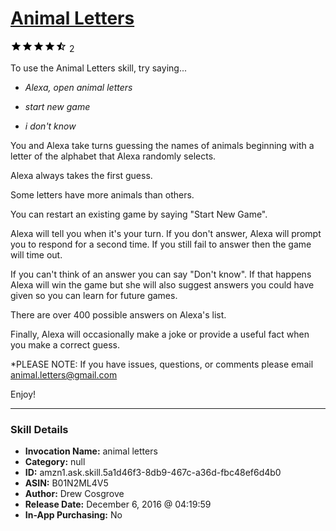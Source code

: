 # [Animal Letters](http://alexa.amazon.com/#skills/amzn1.ask.skill.5a1d46f3-8db9-467c-a36d-fbc48ef6d4b0)
![4.5 stars](../../images/ic_star_black_18dp_1x.png)![4.5 stars](../../images/ic_star_black_18dp_1x.png)![4.5 stars](../../images/ic_star_black_18dp_1x.png)![4.5 stars](../../images/ic_star_black_18dp_1x.png)![4.5 stars](../../images/ic_star_half_black_18dp_1x.png) 2

To use the Animal Letters skill, try saying...

* *Alexa, open animal letters*

* *start new game*

* *i don't know*

You and Alexa take turns guessing the names of animals beginning with a letter of the alphabet that Alexa randomly selects.

Alexa always takes the first guess.

Some letters have more animals than others.

You can restart an existing game by saying "Start New Game".

Alexa will tell you when it's your turn. If you don't answer, Alexa will prompt you to respond for a second time. If you still fail to answer then the game will time out.

If you can't think of an answer you can say "Don't know". If that happens Alexa will win the game but she will also suggest answers you could have given so you can learn for future games.

There are over 400 possible answers on Alexa's list.

Finally, Alexa will occasionally make a joke or provide a useful fact when you make a correct guess.

*PLEASE NOTE: If you have issues, questions, or comments please email animal.letters@gmail.com 

Enjoy!

***

### Skill Details

* **Invocation Name:** animal letters
* **Category:** null
* **ID:** amzn1.ask.skill.5a1d46f3-8db9-467c-a36d-fbc48ef6d4b0
* **ASIN:** B01N2ML4V5
* **Author:** Drew Cosgrove
* **Release Date:** December 6, 2016 @ 04:19:59
* **In-App Purchasing:** No
